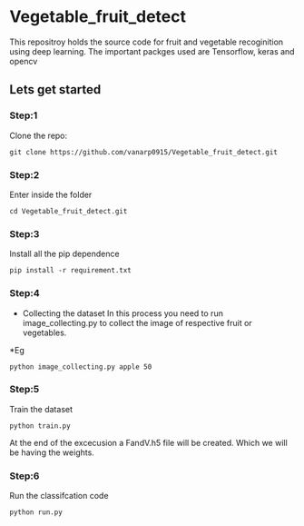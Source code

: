 # Vegetable_fruit_detect

This repositroy holds the source code for fruit and vegetable recoginition using deep learning.
The important packges used are Tensorflow, keras and opencv

## Lets get started

### Step:1
Clone the repo:
```
git clone https://github.com/vanarp0915/Vegetable_fruit_detect.git
```

### Step:2
Enter inside the folder
```
cd Vegetable_fruit_detect.git
```

### Step:3
Install all the pip dependence
```
pip install -r requirement.txt
```

### Step:4
* Collecting the dataset
In this process you need to run image_collecting.py to collect the image of respective fruit or vegetables.

*Eg
```
python image_collecting.py apple 50
```
### Step:5

Train the dataset
```
python train.py
```
At the end of the excecusion a FandV.h5 file will be created. Which we will be having the weights.

### Step:6
Run the classifcation code
```
python run.py
```

